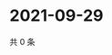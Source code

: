 # 2021-09-29

共 0 条

<!-- BEGIN -->
<!-- 最后更新时间 Wed Sep 29 2021 09:58:55 GMT+0800 (China Standard Time) -->

<!-- END -->
